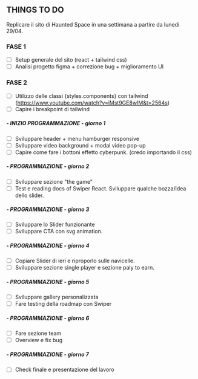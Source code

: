 ## THINGS TO DO

Replicare il sito di Haunted Space in una settimana a partire da lunedi 29/04.

### FASE 1

- [ ] Setup generale del sito (react + tailwind css)
- [ ] Analisi progetto figma + correzione bug + miglioramento UI

### FASE 2

- [ ] Utilizzo delle classi {styles.components} con tailwind (https://www.youtube.com/watch?v=iMst9GE8wIM&t=2564s)
- [ ] Capire i breakpoint di tailwind 

##### - INIZIO PROGRAMMAZIONE - giorno 1
- [ ] Sviluppare header + menu hamburger responsive 
- [ ] Sviluppare video background + modal video pop-up
- [ ] Capire come fare i bottoni effetto cyberpunk. (credo importando il css)
##### - PROGRAMMAZIONE - giorno 2
- [ ] Sviluppare sezione "the game"
- [ ] Test e reading docs of Swiper React. Sviluppare qualche bozza/idea dello slider.
##### - PROGRAMMAZIONE - giorno 3
- [ ] Sviluppare lo Slider funzionante
- [ ] Sviluppare CTA con svg animation.
##### - PROGRAMMAZIONE - giorno 4
- [ ] Copiare Slider di ieri e riproporlo sulle navicelle.
- [ ] Sviluppare sezione single player e sezione paly to earn.
##### - PROGRAMMAZIONE - giorno 5
- [ ] Sviluppare gallery personalizzata
- [ ] Fare testing della roadmap con Swiper
##### - PROGRAMMAZIONE - giorno 6
- [ ] Fare sezione team
- [ ] Overview e fix bug
##### - PROGRAMMAZIONE - giorno 7
- [ ] Check finale e presentazione del lavoro

